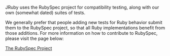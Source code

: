 JRuby uses the RubySpec project for compatibility testing, along with our own (somewhat dated) suites of tests.

We generally prefer that people adding new tests for Ruby behavior submit them to the RubySpec project, so that all Ruby implementations benefit from those additions. For more information on how to contribute to RubySpec, please visit the page below:

[The RubySpec Project](http://rubyspec.org/projects/show/rubyspec)
